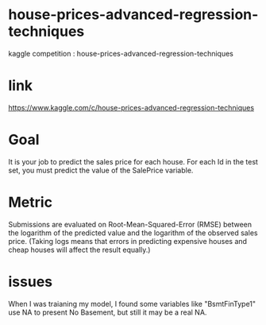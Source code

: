 # house-prices-advanced-regression-techniques
kaggle competition : house-prices-advanced-regression-techniques 
# link
https://www.kaggle.com/c/house-prices-advanced-regression-techniques


# Goal
It is your job to predict the sales price for each house. For each Id in the test set, you must predict the value of the SalePrice variable. 

# Metric
Submissions are evaluated on Root-Mean-Squared-Error (RMSE) between the logarithm of the predicted value and the logarithm of the observed sales price. (Taking logs means that errors in predicting expensive houses and cheap houses will affect the result equally.)

# issues
When I was traianing my model, I found some variables like "BsmtFinType1" use NA to present No Basement, but still it may be a real NA.
